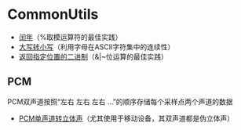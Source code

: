 # CommonUtils
- [闰年](https://github.com/negier/CommonUtils/blob/master/Code/leapyear.c)（%取模运算符的最佳实践）
- [大写转小写](https://github.com/negier/CommonUtils/blob/master/Code/lower.c)（利用字母在ASCII字符集中的连续性）
- [返回指定位置的二进制](https://github.com/negier/CommonUtils/blob/master/Code/getbits.c)（&|~位运算的最佳实践）

## PCM
PCM双声道按照“左右 左右 左右 ...”的顺序存储每个采样点两个声道的数据
- [PCM单声道转立体声](https://github.com/negier/CommonUtils/blob/master/Code/pcm_mono_to_stereo.c)（尤其使用于移动设备，其双声道都是伪立体声）
